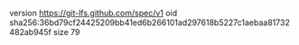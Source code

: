 version https://git-lfs.github.com/spec/v1
oid sha256:36bd79cf24425209bb41ed6b266101ad297618b5227c1aebaa81732482ab945f
size 79
